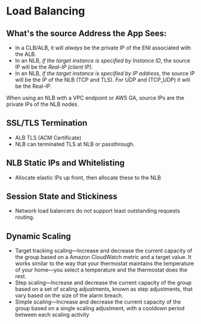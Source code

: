 # Load Balancing


## What's the source Address the App Sees:

- In a CLB/ALB, it will *always* be the private IP of the ENI associated with the ALB.
- In an NLB, *if the target instance is specified by Instance ID*, the source IP will be the *Real-IP (client IP)*.
- In an NLB, *if the target instance is specified by IP address*, the source IP will be the IP of the NLB (TCP and TLS). For UDP and (TCP_UDP) it will be the Real-IP. 

When using an NLB with a VPC endpoint or AWS GA, source IPs are the private IPs of the NLB nodes.

## SSL/TLS Termination

- ALB TLS (ACM Certificate)
- NLB can terminated TLS at NLB or passthrough.


## NLB Static IPs and Whitelisting

- Allocate elastic IPs up front, then allocate these to the NLB


## Session State and Stickiness

- Network load balancers do not support least outstanding requests routing.

## Dynamic Scaling 

- Target tracking scaling—Increase and decrease the current capacity of the group based on a Amazon CloudWatch metric and a target value. It works similar to the way that your thermostat maintains the temperature of your home—you select a temperature and the thermostat does the rest.
- Step scaling—Increase and decrease the current capacity of the group based on a set of scaling adjustments, known as step adjustments, that vary based on the size of the alarm breach.
- Simple scaling—Increase and decrease the current capacity of the group based on a single scaling adjustment, with a cooldown period between each scaling activity
